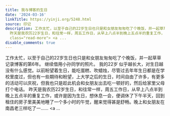 ```yaml
---
title: 我与博客的生日
date: '2024-03-16'
linkTitle: https://yinji.org/5248.html
source: 印记
description: 工作太忙，以至于自己的22岁生日也只是和女朋友匆匆吃了个晚饭，并一起草草记录博客的第6年。 继续借用小孙同学的照片。 我的22岁 似乎越长大，对生日越没有什么感觉。以前盼望着生日，能吃蛋糕、吹蜡烛，尽管过去年年生日都是在学校里度过，但也有一些期待和盼望，上大学之后的生日，时间自由了许多，有更多的活动可以庆祝，但我也只是趁此机会和女朋友出去吃一顿好的，然后给家里父母打个电话。
  昨天是我农历22岁生日，和往常一样，周五工作日，从早上八点半到晚上五点半的重复工作，或许是因为生日，想休息一会，便调休了下午半天，回到租住的房子里美美地睡了一个多小时的午觉，醒来觉得甚是舒畅。晚上和女朋友在南昌老三样吃了一......<span
  class="read-more"> <a ...
disable_comments: true
---
```

工作太忙，以至于自己的22岁生日也只是和女朋友匆匆吃了个晚饭，并一起草草记录博客的第6年。 继续借用小孙同学的照片。 我的22岁 似乎越长大，对生日越没有什么感觉。以前盼望着生日，能吃蛋糕、吹蜡烛，尽管过去年年生日都是在学校里度过，但也有一些期待和盼望，上大学之后的生日，时间自由了许多，有更多的活动可以庆祝，但我也只是趁此机会和女朋友出去吃一顿好的，然后给家里父母打个电话。 昨天是我农历22岁生日，和往常一样，周五工作日，从早上八点半到晚上五点半的重复工作，或许是因为生日，想休息一会，便调休了下午半天，回到租住的房子里美美地睡了一个多小时的午觉，醒来觉得甚是舒畅。晚上和女朋友在南昌老三样吃了一......<span class="read-more"> <a ...